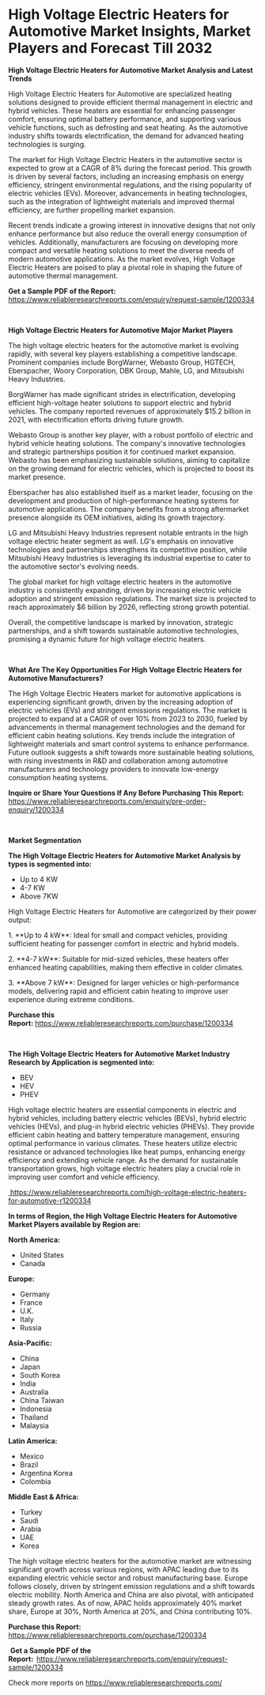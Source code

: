 <p><h1>High Voltage Electric Heaters for Automotive Market Insights, Market Players and Forecast Till 2032</h1></p><p><strong>High Voltage Electric Heaters for Automotive Market Analysis and Latest Trends</strong></p>
<p><p>High Voltage Electric Heaters for Automotive are specialized heating solutions designed to provide efficient thermal management in electric and hybrid vehicles. These heaters are essential for enhancing passenger comfort, ensuring optimal battery performance, and supporting various vehicle functions, such as defrosting and seat heating. As the automotive industry shifts towards electrification, the demand for advanced heating technologies is surging.</p><p>The market for High Voltage Electric Heaters in the automotive sector is expected to grow at a CAGR of 8% during the forecast period. This growth is driven by several factors, including an increasing emphasis on energy efficiency, stringent environmental regulations, and the rising popularity of electric vehicles (EVs). Moreover, advancements in heating technologies, such as the integration of lightweight materials and improved thermal efficiency, are further propelling market expansion.</p><p>Recent trends indicate a growing interest in innovative designs that not only enhance performance but also reduce the overall energy consumption of vehicles. Additionally, manufacturers are focusing on developing more compact and versatile heating solutions to meet the diverse needs of modern automotive applications. As the market evolves, High Voltage Electric Heaters are poised to play a pivotal role in shaping the future of automotive thermal management.</p></p>
<p><strong>Get a Sample PDF of the Report:&nbsp;</strong> <a href="https://www.reliableresearchreports.com/enquiry/request-sample/1200334?utm_campaign=3265&utm_medium=2&utm_source=Github&utm_content=ia&utm_term=30032025&utm_id=high-voltage-electric-heaters-for-automotive">https://www.reliableresearchreports.com/enquiry/request-sample/1200334</a></p>
<p>&nbsp;</p>
<p><strong>High Voltage Electric Heaters for Automotive Major Market Players</strong></p>
<p><p>The high voltage electric heaters for the automotive market is evolving rapidly, with several key players establishing a competitive landscape. Prominent companies include BorgWarner, Webasto Group, HGTECH, Eberspacher, Woory Corporation, DBK Group, Mahle, LG, and Mitsubishi Heavy Industries.</p><p>BorgWarner has made significant strides in electrification, developing efficient high-voltage heater solutions to support electric and hybrid vehicles. The company reported revenues of approximately $15.2 billion in 2021, with electrification efforts driving future growth. </p><p>Webasto Group is another key player, with a robust portfolio of electric and hybrid vehicle heating solutions. The company's innovative technologies and strategic partnerships position it for continued market expansion. Webasto has been emphasizing sustainable solutions, aiming to capitalize on the growing demand for electric vehicles, which is projected to boost its market presence.</p><p>Eberspacher has also established itself as a market leader, focusing on the development and production of high-performance heating systems for automotive applications. The company benefits from a strong aftermarket presence alongside its OEM initiatives, aiding its growth trajectory. </p><p>LG and Mitsubishi Heavy Industries represent notable entrants in the high voltage electric heater segment as well. LG's emphasis on innovative technologies and partnerships strengthens its competitive position, while Mitsubishi Heavy Industries is leveraging its industrial expertise to cater to the automotive sector's evolving needs.</p><p>The global market for high voltage electric heaters in the automotive industry is consistently expanding, driven by increasing electric vehicle adoption and stringent emission regulations. The market size is projected to reach approximately $6 billion by 2026, reflecting strong growth potential.</p><p>Overall, the competitive landscape is marked by innovation, strategic partnerships, and a shift towards sustainable automotive technologies, promising a dynamic future for high voltage electric heaters.</p></p>
<p>&nbsp;</p>
<p><strong>What Are The Key Opportunities For High Voltage Electric Heaters for Automotive Manufacturers?</strong></p>
<p><p>The High Voltage Electric Heaters market for automotive applications is experiencing significant growth, driven by the increasing adoption of electric vehicles (EVs) and stringent emissions regulations. The market is projected to expand at a CAGR of over 10% from 2023 to 2030, fueled by advancements in thermal management technologies and the demand for efficient cabin heating solutions. Key trends include the integration of lightweight materials and smart control systems to enhance performance. Future outlook suggests a shift towards more sustainable heating solutions, with rising investments in R&D and collaboration among automotive manufacturers and technology providers to innovate low-energy consumption heating systems.</p></p>
<p><strong>Inquire or Share Your Questions If Any Before Purchasing This Report:</strong> <a href="https://www.reliableresearchreports.com/enquiry/pre-order-enquiry/1200334?utm_campaign=3265&utm_medium=2&utm_source=Github&utm_content=ia&utm_term=30032025&utm_id=high-voltage-electric-heaters-for-automotive">https://www.reliableresearchreports.com/enquiry/pre-order-enquiry/1200334</a></p>
<p>&nbsp;</p>
<p><strong>Market Segmentation</strong></p>
<p><strong>The High Voltage Electric Heaters for Automotive Market Analysis by types is segmented into:</strong></p>
<p><ul><li>Up to 4 KW</li><li>4-7 KW</li><li>Above 7KW</li></ul></p>
<p><p>High Voltage Electric Heaters for Automotive are categorized by their power output: </p><p>1. **Up to 4 kW**: Ideal for small and compact vehicles, providing sufficient heating for passenger comfort in electric and hybrid models.</p><p>   </p><p>2. **4-7 kW**: Suitable for mid-sized vehicles, these heaters offer enhanced heating capabilities, making them effective in colder climates.</p><p>3. **Above 7 kW**: Designed for larger vehicles or high-performance models, delivering rapid and efficient cabin heating to improve user experience during extreme conditions.</p></p>
<p><strong>Purchase this Report:&nbsp;</strong><a href="https://www.reliableresearchreports.com/purchase/1200334?utm_campaign=3265&utm_medium=2&utm_source=Github&utm_content=ia&utm_term=30032025&utm_id=high-voltage-electric-heaters-for-automotive">https://www.reliableresearchreports.com/purchase/1200334</a></p>
<p>&nbsp;</p>
<p><strong>The High Voltage Electric Heaters for Automotive Market Industry Research by Application is segmented into:</strong></p>
<p><ul><li>BEV</li><li>HEV</li><li>PHEV</li></ul></p>
<p><p>High voltage electric heaters are essential components in electric and hybrid vehicles, including battery electric vehicles (BEVs), hybrid electric vehicles (HEVs), and plug-in hybrid electric vehicles (PHEVs). They provide efficient cabin heating and battery temperature management, ensuring optimal performance in various climates. These heaters utilize electric resistance or advanced technologies like heat pumps, enhancing energy efficiency and extending vehicle range. As the demand for sustainable transportation grows, high voltage electric heaters play a crucial role in improving user comfort and vehicle efficiency.</p></p>
<p><a href="https://www.reliableresearchreports.com/high-voltage-electric-heaters-for-automotive-r1200334?utm_campaign=3265&utm_medium=2&utm_source=Github&utm_content=ia&utm_term=30032025&utm_id=high-voltage-electric-heaters-for-automotive">&nbsp;https://www.reliableresearchreports.com/high-voltage-electric-heaters-for-automotive-r1200334</a></p>
<p><strong>In terms of Region, the High Voltage Electric Heaters for Automotive Market Players available by Region are:</strong></p>
<p>
    <p> <strong> North America: </strong>
        <ul>
            <li>United States</li>
            <li>Canada</li>
        </ul>
        </p> 
    <p> <strong> Europe: </strong>
        <ul>
            <li>Germany</li>
            <li>France</li>
            <li>U.K.</li>
            <li>Italy</li>
            <li>Russia</li>
        </ul>
        </p> 
    <p> <strong> Asia-Pacific: </strong>
        <ul>
            <li>China</li>
            <li>Japan</li>
            <li>South Korea</li>
            <li>India</li>
            <li>Australia</li>
            <li>China Taiwan</li>
            <li>Indonesia</li>
            <li>Thailand</li>
            <li>Malaysia</li>
        </ul>
        </p> 
    <p> <strong> Latin America: </strong>
        <ul>
            <li>Mexico</li>
            <li>Brazil</li>
            <li>Argentina Korea</li>
            <li>Colombia</li>
        </ul>
        </p> 
    <p> <strong> Middle East & Africa: </strong>
        <ul>
            <li>Turkey</li>
            <li>Saudi</li>
            <li>Arabia</li>
            <li>UAE</li>
            <li>Korea</li>
        </ul>
    </p>
    </p>
<p><p>The high voltage electric heaters for the automotive market are witnessing significant growth across various regions, with APAC leading due to its expanding electric vehicle sector and robust manufacturing base. Europe follows closely, driven by stringent emission regulations and a shift towards electric mobility. North America and China are also pivotal, with anticipated steady growth rates. As of now, APAC holds approximately 40% market share, Europe at 30%, North America at 20%, and China contributing 10%.</p></p>
<p><strong>Purchase this Report: </strong><a href="https://www.reliableresearchreports.com/purchase/1200334?utm_campaign=3265&utm_medium=2&utm_source=Github&utm_content=ia&utm_term=30032025&utm_id=high-voltage-electric-heaters-for-automotive">https://www.reliableresearchreports.com/purchase/1200334</a></p>
<p>&nbsp;<strong>Get a Sample PDF of the Report:&nbsp;&nbsp;</strong><a href="https://www.reliableresearchreports.com/enquiry/request-sample/1200334?utm_campaign=3265&utm_medium=2&utm_source=Github&utm_content=ia&utm_term=30032025&utm_id=high-voltage-electric-heaters-for-automotive">https://www.reliableresearchreports.com/enquiry/request-sample/1200334</a></p>
<p><strong></strong></p>
<p>Check more reports on <a href="https://www.reliableresearchreports.com/?utm_campaign=3265&utm_medium=2&utm_source=Github&utm_content=ia&utm_term=30032025&utm_id=high-voltage-electric-heaters-for-automotive">https://www.reliableresearchreports.com/</a></p>